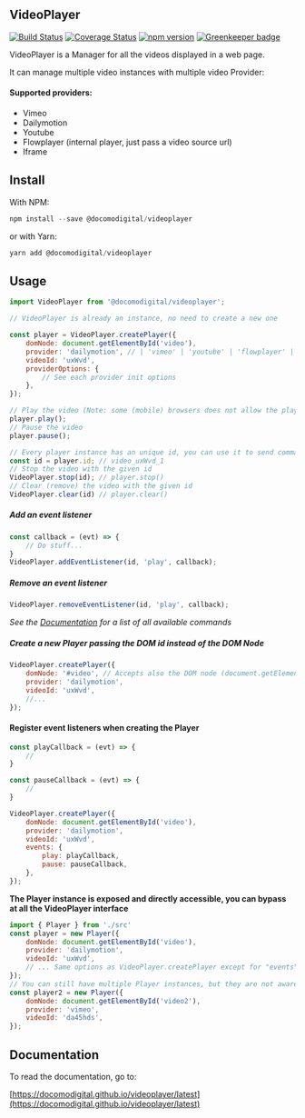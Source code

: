 ## VideoPlayer

[![Build Status](https://travis-ci.com/docomodigital/videoplayer.svg?branch=master)](https://travis-ci.com/docomodigital/videoplayer)
[![Coverage Status](https://coveralls.io/repos/github/docomodigital/videoplayer/badge.svg?branch=master)](https://coveralls.io/github/docomodigital/videoplayer?branch=master)
[![npm version](https://badge.fury.io/js/%40docomodigital%2Fvideoplayer.svg)](https://badge.fury.io/js/%40docomodigital%2Fvideoplayer)
[![Greenkeeper badge](https://badges.greenkeeper.io/docomodigital/videoplayer.svg)](https://greenkeeper.io/)

VideoPlayer is a Manager for all the videos displayed in a web page.

It can manage multiple video instances with multiple video Provider:

#### Supported providers:
* Vimeo
* Dailymotion
* Youtube
* Flowplayer (internal player, just pass a video source url)
* Iframe

## Install

With NPM:

```javascript
npm install --save @docomodigital/videoplayer
```
or with Yarn:

```javascript
yarn add @docomodigital/videoplayer
```

## Usage
```javascript
import VideoPlayer from '@docomodigital/videoplayer';

// VideoPlayer is already an instance, no need to create a new one

const player = VideoPlayer.createPlayer({
    domNode: document.getElementById('video'),
    provider: 'dailymotion', // | 'vimeo' | 'youtube' | 'flowplayer' | 'iframe'
    videoId: 'uxWvd',
    providerOptions: {
        // See each provider init options
    },
});

// Play the video (Note: some (mobile) browsers does not allow the play before a user interaction)
player.play();
// Pause the video
player.pause();

// Every player instance has an unique id, you can use it to send command from the VideoPlayer class
const id = player.id; // video_uxWvd_1
// Stop the video with the given id
VideoPlayer.stop(id); // player.stop()
// Clear (remove) the video with the given id
VideoPlayer.clear(id) // player.clear()

```
##### Add an event listener
```javascript
const callback = (evt) => {
    // Do stuff...
}
VideoPlayer.addEventListener(id, 'play', callback);
```
##### Remove an event listener
```javascript
VideoPlayer.removeEventListener(id, 'play', callback);
```

*See the [Documentation](#documentation) for a list of all available commands*

##### Create a new Player passing the DOM id instead of the DOM Node
```javascript
VideoPlayer.createPlayer({
    domNode: '#video', // Accepts also the DOM node (document.getElementByID('video'))
    provider: 'dailymotion',
    videoId: 'uxWvd',
    //...
});
```

#### Register event listeners when creating the Player
```javascript
const playCallback = (evt) => {
    //
}

const pauseCallback = (evt) => {
    //
}

VideoPlayer.createPlayer({
    domNode: document.getElementById('video'),
    provider: 'dailymotion',
    videoId: 'uxWvd',
    events: {
        play: playCallback,
        pause: pauseCallback,
    },
});
```

**The Player instance is exposed and directly accessible, you can bypass at all the VideoPlayer interface**

```javascript
import { Player } from './src'
const player = new Player({
    domNode: document.getElementById('video'),
    provider: 'dailymotion',
    videoId: 'uxWvd',
    // ... Same options as VideoPlayer.createPlayer except for "events" (not supported here), you need to register events manually calling player.on(..)
});
// You can still have multiple Player instances, but they are not aware of each other
const player2 = new Player({
    domNode: document.getElementById('video2'),
    provider: 'vimeo',
    videoId: 'da45hds',
});
```

## Documentation
To read the documentation, go to:

[https://docomodigital.github.io/videoplayer/latest](https://docomodigital.github.io/videoplayer/latest)
